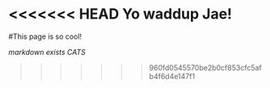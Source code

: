 <<<<<<< HEAD
Yo waddup Jae!
=======
#This page is so cool!

_markdown exists_
*CATS*

>>>>>>> 960fd0545570be2b0cf853cfc5afb4f6d4e147f1
